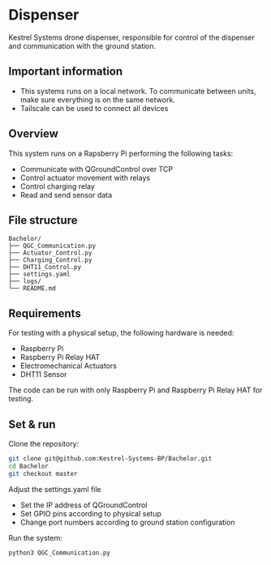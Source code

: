 # Dispenser 

Kestrel Systems drone dispenser, responsible for control of the dispenser and communication with the ground station.

## Important information
- This systems runs on a local network. To communicate between units, make sure everything is on the same network.
- Tailscale can be used to connect all devices 


## Overview 

This system runs on a Rapsberry Pi performing the following tasks: 
 - Communicate with QGroundControl over TCP
 - Control actuator movement with relays 
 - Control charging relay
 - Read and send sensor data 

## File structure 

```plaintext
Bachelor/
├── QGC_Communication.py
├── Actuator_Control.py
├── Charging_Control.py
├── DHT11_Control.py
├── settings.yaml
├── logs/
└── README.md
```

## Requirements 
For testing with a physical setup, the following hardware is needed: 
- Raspberry Pi
- Raspberry Pi Relay HAT
- Electromechanical Actuators
- DHT11 Sensor

The code can be run with only Raspberry Pi and Raspberry Pi Relay HAT for testing.

## Set & run

Clone the repository:

```bash
git clone git@github.com:Kestrel-Systems-BP/Bachelor.git
cd Bachelor
git checkout master
```

Adjust the settings.yaml file 
  - Set the IP address of QGroundControl
  - Set GPIO pins according to physical setup
  - Change port numbers according to ground station configuration

Run the system: 

```bash
python3 QGC_Communication.py
```
